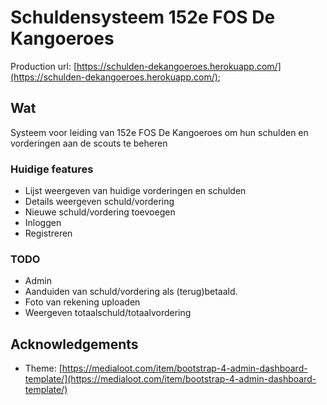 # Schuldensysteem 152e FOS De Kangoeroes

Production url: [https://schulden-dekangoeroes.herokuapp.com/](https://schulden-dekangoeroes.herokuapp.com/);

## Wat

Systeem voor leiding van 152e FOS De Kangoeroes om hun schulden en vorderingen aan de scouts te beheren

### Huidige features

- Lijst weergeven van huidige vorderingen en schulden
- Details weergeven schuld/vordering
- Nieuwe schuld/vordering toevoegen
- Inloggen
- Registreren


### TODO

- Admin
- Aanduiden van schuld/vordering als (terug)betaald.
- Foto van rekening uploaden
- Weergeven totaalschuld/totaalvordering


## Acknowledgements

- Theme: [https://medialoot.com/item/bootstrap-4-admin-dashboard-template/](https://medialoot.com/item/bootstrap-4-admin-dashboard-template/)